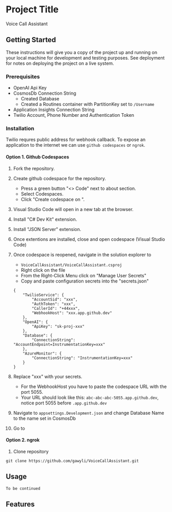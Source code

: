 # Project Title

Voice Call Assistant

## Getting Started

These instructions will give you a copy of the project up and running on
your local machine for development and testing purposes. See deployment
for notes on deploying the project on a live system.

### Prerequisites

- OpenAI Api Key
- CosmosDb Connection String
	- Created Database 
	- Created a Routines container with PartitionKey set to `/Username`
- Application Insights Connection String
- Twilio Account, Phone Number and Authentication Token

### Installation
Twilio requres public address for webhook callback. To expose an application to the internet we can use `github codespaces` or `ngrok`. 

#### Option 1. Github Codespaces

1. Fork the repository.
2. Create github codespace for the repository.
	- Press a green button "<> Code" next to about section.
	- Select Codespaces.
	- Click "Create codespace on <branch name>".
3. Visual Studio Code will open in a new tab at the browser.
4. Install "C# Dev Kit" extension.
5. Install "JSON Server" extension.
6. Once extentions are installed, close and open codespace (Visual Studio Code)
7. Once codespace is reopened, navigate in the solution explorer to
	- `VoiceCallAssistant/VoiceCallAssistant.csproj`
	- Right click on the file
	- From the Right-Click Menu click on "Manage User Secrets"
	- Copy and paste configuration secrets into the "secrets.json"
	
	```
	{
		"TwilioService": {
			"AccountSid": "xxx",
			"AuthToken": "xxx",
			"CallerId": "+44xxx",
			"WebhookHost": "xxx.app.github.dev"
		},
		"OpenAI": {
			"ApiKey": "sk-proj-xxx"
		},
		"Database": {
			"ConnectionString": "AccountEndpoint=InstrumentationKey=xxx"
		},
		"AzureMonitor": {
			"ConnectionString": "InstrumentationKey=xxx"
		}
	}
	```
8. Replace "xxx" with your secrets.
	- For the WebhookHost you have to paste the codespace URL with the port 5055.
	- Your URL should look like this: `abc-abc-abc-5055.app.github.dev`, notice port 5055 before `.app.github.dev`
9. Navigate to `appsettings.Development.json` and change Database Name to the name set in CosmosDb 
10. Go to

#### Option 2. ngrok

1. Clone repository
```
git clone https://github.com/gawyli/VoiceCallAssistant.git
```

## Usage


```
To be continued 
```

## Features